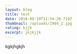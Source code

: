 ```yaml
---
layout: blog
title: test
date: 2018-09-19T11:54:20.719Z
thumbnail: /uploads/1984_2.jpg
rating: kjjk
excerpt: jkjkjjk
---
```

kgkjhgkjh

